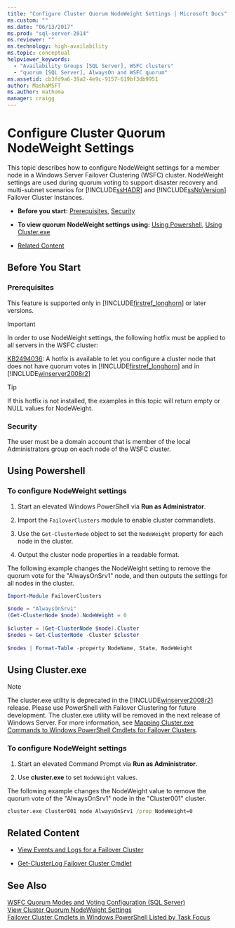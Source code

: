 ```yaml
---
title: "Configure Cluster Quorum NodeWeight Settings | Microsoft Docs"
ms.custom: ""
ms.date: "06/13/2017"
ms.prod: "sql-server-2014"
ms.reviewer: ""
ms.technology: high-availability
ms.topic: conceptual
helpviewer_keywords: 
  - "Availability Groups [SQL Server], WSFC clusters"
  - "quorum [SQL Server], AlwaysOn and WSFC quorum"
ms.assetid: cb3fd9a6-39a2-4e9c-9157-619bf3db9951
author: MashaMSFT
ms.author: mathoma
manager: craigg
---
```

# Configure Cluster Quorum NodeWeight Settings
  This topic describes how to configure NodeWeight settings for a member node in a Windows Server Failover Clustering (WSFC) cluster. NodeWeight settings are used during quorum voting to support disaster recovery and multi-subnet scenarios for [!INCLUDE[ssHADR](../../../includes/sshadr-md.md)] and [!INCLUDE[ssNoVersion](../../../includes/ssnoversion-md.md)] Failover Cluster Instances.  
  
-   **Before you start:**  [Prerequisites](#Prerequisites), [Security](#Security)  
  
-   **To view quorum NodeWeight settings using:** [Using Powershell](#PowerShellProcedure), [Using Cluster.exe](#CommandPromptProcedure)  
  
-   [Related Content](#RelatedContent)  
  
##  <a name="BeforeYouBegin"></a> Before You Start  
  
###  <a name="Prerequisites"></a> Prerequisites  
 This feature is supported only in [!INCLUDE[firstref_longhorn](../../../includes/firstref-longhorn-md.md)] or later versions.  
  
> [!IMPORTANT]  
>  In order to use NodeWeight settings, the following hotfix must be applied to all servers in the WSFC cluster:  
>   
>  [KB2494036](https://support.microsoft.com/kb/2494036): A hotfix is available to let you configure a cluster node that does not have quorum votes in [!INCLUDE[firstref_longhorn](../../../includes/firstref-longhorn-md.md)] and in [!INCLUDE[winserver2008r2](../../../includes/winserver2008r2-md.md)]  
  
> [!TIP]  
>  If this hotfix is not installed, the examples in this topic will return empty or NULL values for NodeWeight.  
  
###  <a name="Security"></a> Security  
 The user must be a domain account that is member of the local Administrators group on each node of the WSFC cluster.  
  
##  <a name="PowerShellProcedure"></a> Using Powershell  
  
### To configure NodeWeight settings
  
1.  Start an elevated Windows PowerShell via **Run as Administrator**.  
  
2.  Import the `FailoverClusters` module to enable cluster commandlets.  
  
3.  Use the `Get-ClusterNode` object to set the `NodeWeight` property for each node in the cluster.  
  
4.  Output the cluster node properties in a readable format.  
  
 The following example changes the NodeWeight setting to remove the quorum vote for the "AlwaysOnSrv1" node, and then outputs the settings for all nodes in the cluster.
  
```powershell  
Import-Module FailoverClusters  
  
$node = "AlwaysOnSrv1"  
(Get-ClusterNode $node).NodeWeight = 0  
  
$cluster = (Get-ClusterNode $node).Cluster  
$nodes = Get-ClusterNode -Cluster $cluster  
  
$nodes | Format-Table -property NodeName, State, NodeWeight  
```  
  
##  <a name="CommandPromptProcedure"></a> Using Cluster.exe  
  
> [!NOTE]  
>  The cluster.exe utility is deprecated in the [!INCLUDE[winserver2008r2](../../../includes/winserver2008r2-md.md)] release.  Please use PowerShell with Failover Clustering for future development.  The cluster.exe utility will be removed in the next release of Windows Server. For more information, see [Mapping Cluster.exe Commands to Windows PowerShell Cmdlets for Failover Clusters](https://technet.microsoft.com/library/ee619744\(WS.10\).aspx).  
  
### To configure NodeWeight settings
  
1.  Start an elevated Command Prompt via **Run as Administrator**.  
  
2.  Use **cluster.exe** to set `NodeWeight` values.  

 The following example changes the NodeWeight value to remove the quorum vote of the "AlwaysOnSrv1" node in the "Cluster001" cluster.  
  
```cmd
cluster.exe Cluster001 node AlwaysOnSrv1 /prop NodeWeight=0  
```  
  
##  <a name="RelatedContent"></a> Related Content  
  
-   [View Events and Logs for a Failover Cluster](https://technet.microsoft.com/library/cc772342\(WS.10\).aspx)  
  
-   [Get-ClusterLog Failover Cluster Cmdlet](https://technet.microsoft.com/library/ee461045.aspx)  
  
## See Also  
 [WSFC Quorum Modes and Voting Configuration &#40;SQL Server&#41;](wsfc-quorum-modes-and-voting-configuration-sql-server.md)   
 [View Cluster Quorum NodeWeight Settings](view-cluster-quorum-nodeweight-settings.md)   
 [Failover Cluster Cmdlets in Windows PowerShell Listed by Task Focus](https://technet.microsoft.com/library/ee619761\(WS.10\).aspx)  

